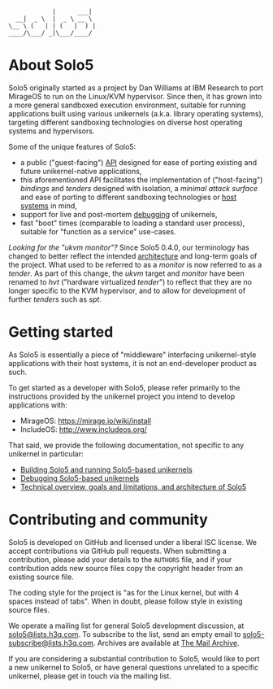                 |      ___|
      __|  _ \  |  _ \ __ \
    \__ \ (   | | (   |  ) |
    ____/\___/ _|\___/____/

# About Solo5

Solo5 originally started as a project by Dan Williams at IBM Research to port
MirageOS to run on the Linux/KVM hypervisor. Since then, it has grown into a
more general sandboxed execution environment, suitable for running applications
built using various unikernels (a.k.a. library operating systems), targeting
different sandboxing technologies on diverse host operating systems and
hypervisors.

Some of the unique features of Solo5:

- a public ("guest-facing") [API](include/solo5/solo5.h) designed for ease of
  porting existing and future unikernel-native applications,
- this aforementioned API facilitates the implementation of ("host-facing")
  _bindings_ and _tenders_ designed with isolation, a _minimal attack surface_
  and ease of porting to different sandboxing technologies or
  [host systems](docs/building.md#supported-targets) in mind,
- support for live and post-mortem [debugging](docs/debugging.md) of unikernels,
- fast "boot" times (comparable to loading a standard user process), suitable
  for "function as a service" use-cases.

_Looking for the "ukvm monitor"?_ Since Solo5 0.4.0, our terminology has
changed to better reflect the intended [architecture](docs/architecture.md) and
long-term goals of the project.  What used to be referred to as a _monitor_ is
now referred to as a _tender_. As part of this change, the _ukvm_ target and
_monitor_ have been renamed to _hvt_ ("hardware virtualized _tender_") to
reflect that they are no longer specific to the KVM hypervisor, and to allow
for development of further _tenders_ such as _spt_.

# Getting started

As Solo5 is essentially a piece of "middleware" interfacing unikernel-style
applications with their host systems, it is not an end-developer product as
such.

To get started as a developer with Solo5, please refer primarily to the
instructions provided by the unikernel project you intend to develop
applications with:

- MirageOS: https://mirage.io/wiki/install
- IncludeOS: http://www.includeos.org/

That said, we provide the following documentation, not specific to any
unikernel in particular:

- [Building Solo5 and running Solo5-based unikernels](docs/building.md)
- [Debugging Solo5-based unikernels](docs/debugging.md)
- [Technical overview, goals and limitations, and architecture of Solo5](docs/architecture.md)

# Contributing and community

Solo5 is developed on GitHub and licensed under a liberal ISC license. We
accept contributions via GitHub pull requests. When submitting a contribution,
please add your details to the `AUTHORS` file, and if your contribution adds
new source files copy the copyright header from an existing source file.

The coding style for the project is "as for the Linux kernel, but with 4
spaces instead of tabs". When in doubt, please follow style in existing source
files.

We operate a mailing list for general Solo5 development discussion, at
solo5@lists.h3q.com. To subscribe to the list, send an empty email to
solo5-subscribe@lists.h3q.com. Archives are available at [The Mail
Archive](https://www.mail-archive.com/solo5@lists.h3q.com/).

If you are considering a substantial contribution to Solo5, would like to port
a new unikernel to Solo5, or have general questions unrelated to a specific
unikernel, please get in touch via the mailing list.
